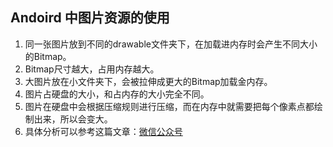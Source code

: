 ## Andoird 中图片资源的使用

1. 同一张图片放到不同的drawable文件夹下，在加载进内存时会产生不同大小的Bitmap。
2. Bitmap尺寸越大，占用内存越大。
3. 大图片放在小文件夹下，会被拉伸成更大的Bitmap加载金内存。
4. 图片占硬盘的大小，和占内存的大小完全不同。
5. 图片在硬盘中会根据压缩规则进行压缩，而在内存中就需要把每个像素点都绘制出来，所以会变大。
6. 具体分析可以参考这篇文章：[微信公众号](https://mp.weixin.qq.com/s/9NkPFVN8WUo3ege1EPL_0Q)
